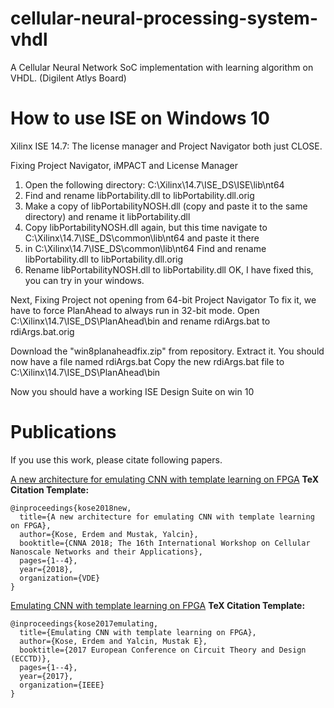 # cellular-neural-processing-system-vhdl
A Cellular Neural Network SoC implementation with learning algorithm on VHDL. (Digilent Atlys Board)

# How to use ISE on Windows 10

Xilinx ISE 14.7:
The license manager and Project Navigator both just CLOSE.

Fixing Project Navigator, iMPACT and License Manager
1. Open the following directory: C:\Xilinx\14.7\ISE_DS\ISE\lib\nt64 
2. Find and rename libPortability.dll to libPortability.dll.orig
3. Make a copy of libPortabilityNOSH.dll (copy and paste it to the same directory) and rename it libPortability.dll
4. Copy libPortabilityNOSH.dll again, but this time navigate to C:\Xilinx\14.7\ISE_DS\common\lib\nt64 and paste it there 
5. in C:\Xilinx\14.7\ISE_DS\common\lib\nt64 Find and rename libPortability.dll to libPortability.dll.orig
6. Rename libPortabilityNOSH.dll to libPortability.dll
OK, I have fixed this, you can try in your windows.

Next, Fixing Project not opening from 64-bit Project Navigator
To fix it, we have to force PlanAhead to always run in 32-bit mode.
Open C:\Xilinx\14.7\ISE_DS\PlanAhead\bin and rename rdiArgs.bat to rdiArgs.bat.orig

Download the "win8planaheadfix.zip" from repository.
Extract it. You should now have a file named rdiArgs.bat
Copy the new rdiArgs.bat file to C:\Xilinx\14.7\ISE_DS\PlanAhead\bin

Now you should have a working ISE Design Suite on win 10

# Publications
If you use this work, please citate following papers.

[A new architecture for emulating CNN with template learning on FPGA](https://ieeexplore.ieee.org/abstract/document/8093280)
**TeX Citation Template:**

    @inproceedings{kose2018new,
      title={A new architecture for emulating CNN with template learning on FPGA},
      author={Kose, Erdem and Mustak, Yalcin},
      booktitle={CNNA 2018; The 16th International Workshop on Cellular Nanoscale Networks and their Applications},
      pages={1--4},
      year={2018},
      organization={VDE}
    }

[Emulating CNN with template learning on FPGA](https://ieeexplore.ieee.org/abstract/document/8470492)
**TeX Citation Template:**

    @inproceedings{kose2017emulating,
      title={Emulating CNN with template learning on FPGA},
      author={Kose, Erdem and Yalcin, Mustak E},
      booktitle={2017 European Conference on Circuit Theory and Design (ECCTD)},
      pages={1--4},
      year={2017},
      organization={IEEE}
    }
